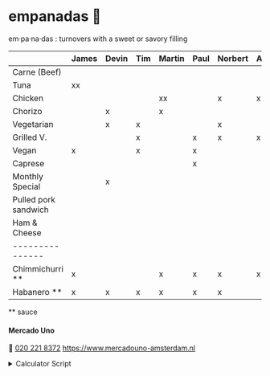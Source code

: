 # empanadas 🥟

em·pa·na·das
: turnovers with a sweet or savory filling

|                      | James | Devin | Tim | Martin | Paul | Norbert | Axel | Iulia | Marcel | Thijs | Travis | Egbert | Emile | Javier |
| :----------------    | :---- | :---- | :-- | :----- | :--- | :------ | :--- | :---- | :----- | :---- | :----- | :----- | :---- | :----- |
| Carne (Beef)         |       |       |     |        |      |         |      |       | x      |       |        |        |       | x      |
| Tuna                 | xx    |       |     |        |      |         |      |       |        |       |        |        |       |        |
| Chicken              |       |       |     | xx     |      | x       | x    |       | x      |       |        |        |       |        |
| Chorizo              |       | x     |     | x      |      |         |      |       |        | x     |        |        |       |        |
| Vegetarian           |       | x     | x   |        |      | x       |      |       |        |       |        | x      | x     |        |
| Grilled V.           |       |       | x   |        | x    | x       | x    | x     | x      | x     |        |        |       |        |
| Vegan                | x     |       | x   |        | x    |         |      | xx    |        |       |        | x      |       |        |
| Caprese              |       |       |     |        | x    |         |      |       |        |       | xx     | x      |       |        |
| Monthly Special      |       | x     |     |        |      |         |      |       |        | x     |        |        | x     |        |
| Pulled pork sandwich |       |       |     |        |      |         |      |       |        |       |        |        |       |        |
| Ham & Cheese         |       |       |     |        |      |         |      |       |        |       |        |        |       | x      |
| ---------------      |       |       |     |        |      |         |      |       |        |       |        |        |       |        |
| Chimmichurri \*\*    | x     |       |     | x      | x    | x       | x    |       | x      | x     |        | xx     | x     |        |
| Habanero \*\*        | x     | x     | x   | x      | x    | x       |      | x     |        |       | x      |        | x     |        |

\*\* sauce

#### Mercado Uno

🤙 [020 221 8372](tel:+31202218372)
https://www.mercadouno-amsterdam.nl

<details> 
<summary>Calculator Script</summary>
  <script>
    Array.from(document.querySelectorAll('th')).slice(1).forEach(th => {
      th.innerHTML = `<label><input type='checkbox'>${th.textContent}</label>`;
      th.querySelector('input').addEventListener('change', () => {
        document.querySelector('p').innerHTML = (Array.from(document.querySelectorAll("th :checked")).map(checkbox => {
          return Array.from(document.querySelectorAll('table :first-child th')).indexOf(checkbox.closest("th"))
        }).reduce((rows, index) => {
          return rows.map(row => {
            row[1] = row[1] + (row[0].querySelectorAll('td').item(index).textContent.trim() || '')
            return row
          })
        }, Array.from(document.querySelectorAll('tr')).slice(1).map(tr => [tr, ''])
        )
          .filter(counts => counts[1].length > 0)
          .map(counts => `${counts[0].querySelector('td').textContent}: ${counts[1].length}`)
          .join("<br />"))
      })
    })
  </script>
</details>
